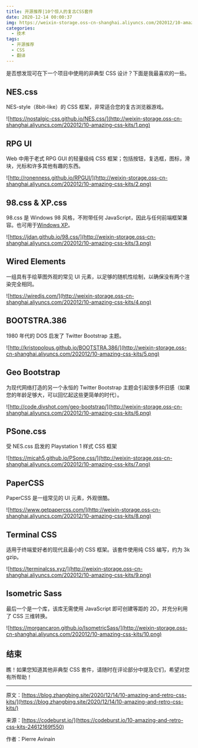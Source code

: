 ```yaml
---
title: 开源推荐|10个惊人的复古CSS套件
date: 2020-12-14 00:00:37
img: https://weixin-storage.oss-cn-shanghai.aliyuncs.com/202012/10-amazing-css-kits/3.png
categories:
  - 技术
tags:
  - 开源推荐
  - CSS
  - 翻译
---
```


是否想发现可在下一个项目中使用的非典型 CSS 设计？下面是我最喜欢的一些。

<!-- more -->

## NES.css

NES-style（8bit-like）的 CSS 框架，非常适合您的复古浏览器游戏。

![https://nostalgic-css.github.io/NES.css/](http://weixin-storage.oss-cn-shanghai.aliyuncs.com/202012/10-amazing-css-kits/1.png)

## RPG UI

Web 中用于老式 RPG GUI 的轻量级纯 CSS 框架；包括按钮，复选框，图标，滑块，光标和许多其他有趣的东西。

![http://ronenness.github.io/RPGUI/](http://weixin-storage.oss-cn-shanghai.aliyuncs.com/202012/10-amazing-css-kits/2.png)

## 98.css & XP.css

98.css 是 Windows 98 风格，不附带任何 JavaScript，因此与任何前端框架兼容。也可用于[Windows XP](https://botoxparty.github.io/XP.css/)。

![https://jdan.github.io/98.css/](http://weixin-storage.oss-cn-shanghai.aliyuncs.com/202012/10-amazing-css-kits/3.png)

## Wired Elements

一组具有手绘草图外观的常见 UI 元素，以足够的随机性绘制，以确保没有两个渲染完全相同。

![https://wiredjs.com/](http://weixin-storage.oss-cn-shanghai.aliyuncs.com/202012/10-amazing-css-kits/4.png)

## BOOTSTRA.386

1980 年代的 DOS 启发了 Twitter Bootstrap 主题。

![http://kristopolous.github.io/BOOTSTRA.386/](http://weixin-storage.oss-cn-shanghai.aliyuncs.com/202012/10-amazing-css-kits/5.png)

## Geo Bootstrap

为现代网络打造的另一个永恒的 Twitter Bootstrap 主题会引起很多怀旧感（如果您的年龄足够大，可以回忆起这些更简单的时代）。

![http://code.divshot.com/geo-bootstrap/](http://weixin-storage.oss-cn-shanghai.aliyuncs.com/202012/10-amazing-css-kits/6.png)

## PSone.css

受 NES.css 启发的 Playstation 1 样式 CSS 框架

![https://micah5.github.io/PSone.css/](http://weixin-storage.oss-cn-shanghai.aliyuncs.com/202012/10-amazing-css-kits/7.png)

## PaperCSS

PaperCSS 是一组常见的 UI 元素，外观很酷。

![https://www.getpapercss.com/](http://weixin-storage.oss-cn-shanghai.aliyuncs.com/202012/10-amazing-css-kits/8.png)

## Terminal CSS

适用于终端爱好者的现代且最小的 CSS 框架。该套件使用纯 CSS 编写，约为 3k gzip。

![https://terminalcss.xyz/](http://weixin-storage.oss-cn-shanghai.aliyuncs.com/202012/10-amazing-css-kits/9.png)

## Isometric Sass

最后一个是一个库，该库无需使用 JavaScript 即可创建等距的 2D，并充分利用了 CSS 三维转换。

![https://morgancaron.github.io/IsometricSass/](http://weixin-storage.oss-cn-shanghai.aliyuncs.com/202012/10-amazing-css-kits/10.png)

## 结束

瞧！如果您知道其他非典型 CSS 套件，请随时在评论部分中提及它们，希望对您有所帮助！

---

原文：[https://blog.zhangbing.site/2020/12/14/10-amazing-and-retro-css-kits/](https://blog.zhangbing.site/2020/12/14/10-amazing-and-retro-css-kits/)

来源：[https://codeburst.io/](https://codeburst.io/10-amazing-and-retro-css-kits-24612169f550)

作者：Pierre Avinain
